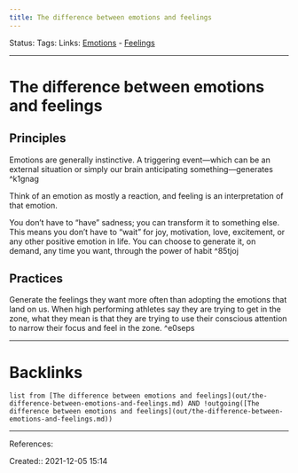 ```yaml
---
title: The difference between emotions and feelings
---
```

Status: 
Tags: 
Links: [Emotions](out/emotions.md) - [Feelings](out/feelings.md)
___
# The difference between emotions and feelings
## Principles
Emotions are generally instinctive. A triggering event—which can be an external situation or simply our brain anticipating something—generates ^k1gnag

Think of an emotion as mostly a reaction, and feeling is an interpretation of that emotion.

You don’t have to “have” sadness; you can transform it to something else. This means you don’t have to “wait” for joy, motivation, love, excitement, or any other positive emotion in life. You can choose to generate it, on demand, any time you want, through the power of habit ^85tjoj

## Practices
Generate the feelings they want more often than adopting the emotions that land on us. When high performing athletes say they are trying to get in the zone, what they mean is that they are trying to use their conscious attention to narrow their focus and feel in the zone. ^e0seps
___
# Backlinks
```dataview
list from [The difference between emotions and feelings](out/the-difference-between-emotions-and-feelings.md) AND !outgoing([The difference between emotions and feelings](out/the-difference-between-emotions-and-feelings.md))
```
___
References:

Created:: 2021-12-05 15:14
